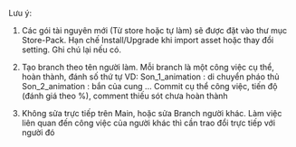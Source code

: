 Lưu ý:
1. Các gói tài nguyên mới (Từ store hoặc tự làm) sẽ được đặt vào thư mục Store-Pack. Hạn chế Install/Upgrade khi import asset hoặc thay đổi setting. Ghi chú lại nếu có.

2. Tạo branch theo tên người làm. Mỗi branch là một công việc cụ thể, hoàn thành, đánh số thứ tự
VD: Son_1_animation : di chuyển pháo thủ
Son_2_animation : bắn của cung
... 
Commit cụ thể công việc, tiến độ (đánh giá theo %), comment thiếu sót chưa hoàn thành

3. Không sửa trực tiếp trên Main, hoặc sửa Branch người khác. Làm việc liên quan đến công việc của người khác thì cần trao đổi trực tiếp với người đó
